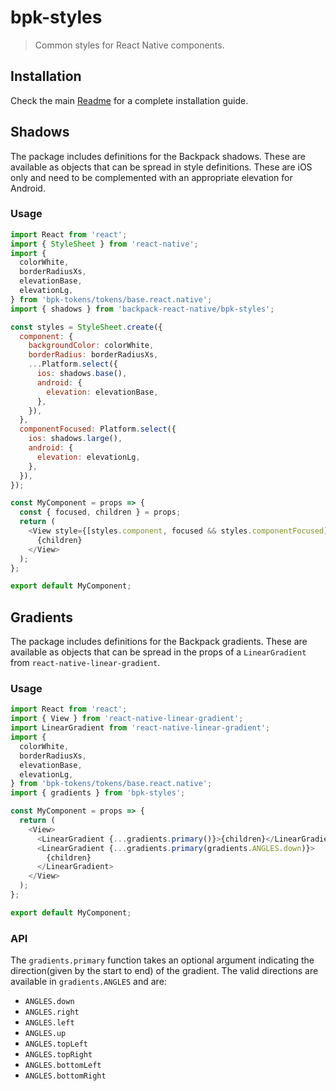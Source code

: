 # bpk-styles

> Common styles for React Native components.

## Installation

Check the main [Readme](https://github.com/skyscanner/backpack-react-native#usage) for a complete installation guide.

## Shadows

The package includes definitions for the Backpack shadows. These are available as objects that can be spread in style definitions. These are iOS only and need to be complemented with an appropriate elevation for Android.

### Usage

```javascript
import React from 'react';
import { StyleSheet } from 'react-native';
import {
  colorWhite,
  borderRadiusXs,
  elevationBase,
  elevationLg,
} from 'bpk-tokens/tokens/base.react.native';
import { shadows } from 'backpack-react-native/bpk-styles';

const styles = StyleSheet.create({
  component: {
    backgroundColor: colorWhite,
    borderRadius: borderRadiusXs,
    ...Platform.select({
      ios: shadows.base(),
      android: {
        elevation: elevationBase,
      },
    }),
  },
  componentFocused: Platform.select({
    ios: shadows.large(),
    android: {
      elevation: elevationLg,
    },
  }),
});

const MyComponent = props => {
  const { focused, children } = props;
  return (
    <View style={[styles.component, focused && styles.componentFocused]}>
      {children}
    </View>
  );
};

export default MyComponent;
```

## Gradients

The package includes definitions for the Backpack gradients. These are available as objects that can be spread in the props of a `LinearGradient` from `react-native-linear-gradient`.

### Usage

```javascript
import React from 'react';
import { View } from 'react-native-linear-gradient';
import LinearGradient from 'react-native-linear-gradient';
import {
  colorWhite,
  borderRadiusXs,
  elevationBase,
  elevationLg,
} from 'bpk-tokens/tokens/base.react.native';
import { gradients } from 'bpk-styles';

const MyComponent = props => {
  return (
    <View>
      <LinearGradient {...gradients.primary()}>{children}</LinearGradient>
      <LinearGradient {...gradients.primary(gradients.ANGLES.down)}>
        {children}
      </LinearGradient>
    </View>
  );
};

export default MyComponent;
```

### API

The `gradients.primary` function takes an optional argument indicating the direction(given by the start to end) of the gradient. The valid directions are available in `gradients.ANGLES` and are:

- `ANGLES.down`
- `ANGLES.right`
- `ANGLES.left`
- `ANGLES.up`
- `ANGLES.topLeft`
- `ANGLES.topRight`
- `ANGLES.bottomLeft`
- `ANGLES.bottomRight`

